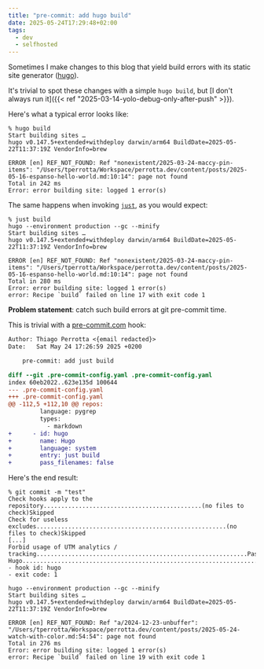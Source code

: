 ```yaml
---
title: "pre-commit: add hugo build"
date: 2025-05-24T17:29:48+02:00
tags:
  - dev
  - selfhosted
---
```


Sometimes I make changes to this blog that yield build errors with its static
site generator ([hugo](https://gohugo.io/)).

It's trivial to spot these changes with a simple `hugo build`, but [I don't always
run it]({{< ref "2025-03-14-yolo-debug-only-after-push" >}}).

Here's what a typical error looks like:

```
% hugo build
Start building sites …
hugo v0.147.5+extended+withdeploy darwin/arm64 BuildDate=2025-05-22T11:37:19Z VendorInfo=brew

ERROR [en] REF_NOT_FOUND: Ref "nonexistent/2025-03-24-maccy-pin-items": "/Users/tperrotta/Workspace/perrotta.dev/content/posts/2025-05-16-espanso-hello-world.md:10:14": page not found
Total in 242 ms
Error: error building site: logged 1 error(s)
```

The same happens when invoking [`just`](https://just.systems/man/en/), as you
would expect:

```
% just build
hugo --environment production --gc --minify
Start building sites …
hugo v0.147.5+extended+withdeploy darwin/arm64 BuildDate=2025-05-22T11:37:19Z VendorInfo=brew

ERROR [en] REF_NOT_FOUND: Ref "nonexistent/2025-03-24-maccy-pin-items": "/Users/tperrotta/Workspace/perrotta.dev/content/posts/2025-05-16-espanso-hello-world.md:10:14": page not found
Total in 280 ms
Error: error building site: logged 1 error(s)
error: Recipe `build` failed on line 17 with exit code 1
```

**Problem statement**: catch such build errors at git pre-commit time.

This is trivial with a [pre-commit.com](https://pre-commit.com/) hook:

```diff
Author: Thiago Perrotta <{email redacted}>
Date:   Sat May 24 17:26:59 2025 +0200

    pre-commit: add just build

diff --git .pre-commit-config.yaml .pre-commit-config.yaml
index 60eb2022..623e135d 100644
--- .pre-commit-config.yaml
+++ .pre-commit-config.yaml
@@ -112,5 +112,10 @@ repos:
         language: pygrep
         types:
           - markdown
+      - id: hugo
+        name: Hugo
+        language: system
+        entry: just build
+        pass_filenames: false
```

Here's the end result:

```shell
% git commit -m "test"
Check hooks apply to the repository.............................................(no files to check)Skipped
Check for useless excludes......................................................(no files to check)Skipped
[...]
Forbid usage of UTM analytics / tracking............................................................Passed
Hugo................................................................................................Failed
- hook id: hugo
- exit code: 1

hugo --environment production --gc --minify
Start building sites …
hugo v0.147.5+extended+withdeploy darwin/arm64 BuildDate=2025-05-22T11:37:19Z VendorInfo=brew

ERROR [en] REF_NOT_FOUND: Ref "a/2024-12-23-unbuffer": "/Users/tperrotta/Workspace/perrotta.dev/content/posts/2025-05-24-watch-with-color.md:54:54": page not found
Total in 276 ms
Error: error building site: logged 1 error(s)
error: Recipe `build` failed on line 19 with exit code 1
```
